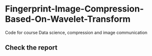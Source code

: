 # Fingerprint-Image-Compression-Based-On-Wavelet-Transform
Code for course Data science, compression and image communication
## Check the report
